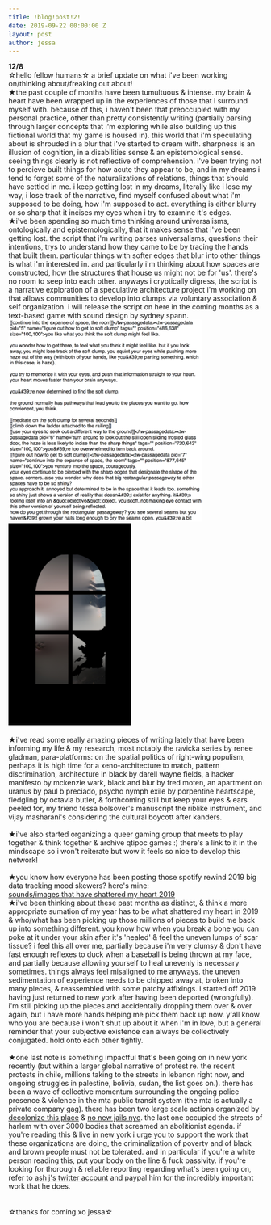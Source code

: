 ```yaml
---
title: !blog!post!2!
date: 2019-09-22 00:00:00 Z
layout: post
author: jessa
---
```


<body>
	<p> 
<strong>12/8</strong><br>
☆hello fellow humans☆ a brief update on what i've been working on/thinking about/freaking out about! 
<br>
★the past couple of months have been tumultuous & intense. my brain & heart have been wrapped up in the experiences of those that i surround myself with. because of this, i haven't been that preoccupied with my personal practice, other than pretty consistently writing (partially parsing through larger concepts that i'm exploring while also building up this fictional world that my game is housed in). this world that i'm speculating about is shrouded in a blur that i've started to dream with. sharpness is an illusion of cognition, in a disabilities sense & an epistemological sense. seeing things clearly is not reflective of comprehension. i've been trying not to percieve built things for how acute they appear to be, and in my dreams i tend to forget some of the naturalizations of relations, things that should have settled in me. i keep getting lost in my dreams, literally like i lose my way, i lose track of the narrative, find myself confused about what i'm supposed to be doing, how i'm supposed to act. everything is either blurry or so sharp that it incises my eyes when i try to examine it's edges. 
<br>
★i've been spending so much time thinking around universalisms, ontologically and epistemologically, that it makes sense that i've been getting lost. the script that i'm writing parses universalisms, questions their intentions, trys to understand how they came to be by tracing the hands that built them. particular things with softer edges that blur into other things is what i'm interested in. and particularly i'm thinking about how spaces are constructed, how the structures that house us might not be for 'us'. there's no room to seep into each other. anyways i cryptically digress, the script is a narrative exploration of a speculative architecture project i'm working on that allows communities to develop into clumps via voluntary association & self organization. i will release the script on here in the coming months as a text-based game with sound design by sydney spann. <br>
<img src="images/gamescreenshot.png" alt="writinggame" height= "400"><img src="images/window.png" alt="window" height= "400">
<br><br>
★i've read some really amazing pieces of writing lately that have been informing my life & my research, most notably the ravicka series by renee gladman, para-platforms: on the spatial politics of right-wing populism, perhaps it is high time for a xeno-architecture to match, pattern discrimination, architecture in black by darell wayne fields, a hacker manifesto by mckenzie wark, black and blur by fred moten, an apartment on uranus by paul b preciado, psycho nymph exile by porpentine heartscape, fledgling by octavia butler, & forthcoming still but keep your eyes & ears peeled for, my friend tessa bolsover's manuscript the riblike instrument, and vijay masharani's considering the cultural boycott after kanders.
<br><br>
★i've also started organizing a queer gaming group that meets to play together & think together & archive qtipoc games :) there's a link to it in the mindscape so i won't reiterate but wow it feels so nice to develop this network!
<br><br>
★you know how everyone has been posting those spotify rewind 2019 big data tracking mood skewers? here's mine: 
<br>
<a href="https://www.youtube.com/playlist?list=PLasOSXNn0vKjaCUgNUTUNKWNhJRlOU6NL">sounds/images that have shattered my heart 2019</a>
<br>
★i've been thinking about these past months as distinct, & think a more appropriate sumation of my year has to be what shattered my heart in 2019 & who/what has been picking up those millions of pieces to build me back up into something different. you know how when you break a bone you can poke at it under your skin after it's 'healed' & feel the uneven lumps of scar tissue? i feel this all over me, partially because i'm very clumsy & don't have fast enough reflexes to duck when a baseball is being thrown at my face, and partially because allowing yourself to heal unevenly is necessary sometimes. things always feel misaligned to me anyways. the uneven sedimentation of experience needs to be chipped away at, broken into many pieces, & reassembled with some patchy affixings. i started off 2019 having just returned to new york after having been deported (wrongfully). i'm still picking up the pieces and accidentally dropping them over & over again, but i have more hands helping me pick them back up now. y'all know who you are because i won't shut up about it when i'm in love, but a general reminder that your subjective existence can always be collectively conjugated. hold onto each other tightly. 
<br><br>
★one last note is something impactful that's been going on in new york recently (but within a larger global narrative of protest re. the recent protests in chile, millions taking to the streets in lebanon right now, and ongoing struggles in palestine, bolivia, sudan, the list goes on.). there has been a wave of collective momentum surrounding the ongoing police presence & violence in the mta public transit system (the mta is actually a private company gag). there has been two large scale actions organized by <a href="https://www.decolonizethisplace.org/">decolonize this place</a> & <a href="https://www.nonewjails.nyc/background">no new jails nyc</a>. the last one occupied the streets of harlem with over 3000 bodies that screamed an abolitionist agenda. if you're reading this & live in new york i urge you to support the work that these organizations are doing, the criminalization of poverty and of black and brown people must not be tolerated. and in particular if you're a white person reading this, put your body on the line & fuck passivity. if you're looking for thorough & reliable reporting regarding what's been going on, refer to <a href="https://twitter.com/AshAgony?ref_src=twsrc%5Egoogle%7Ctwcamp%5Eserp%7Ctwgr%5Eauthor">ash j's twitter account</a> and paypal him for the incredibly important work that he does.
<br><br><br>
☆thanks for coming xo jessa☆
</p>
</body>
